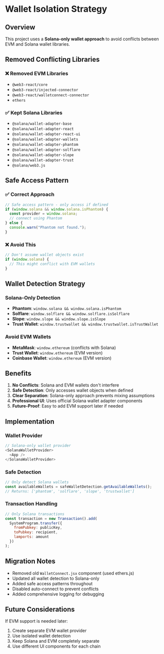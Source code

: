 # Wallet Isolation Strategy

## Overview
This project uses a **Solana-only wallet approach** to avoid conflicts between EVM and Solana wallet libraries.

## Removed Conflicting Libraries

### ❌ Removed EVM Libraries
- `@web3-react/core`
- `@web3-react/injected-connector`
- `@web3-react/walletconnect-connector`
- `ethers`

### ✅ Kept Solana Libraries
- `@solana/wallet-adapter-base`
- `@solana/wallet-adapter-react`
- `@solana/wallet-adapter-react-ui`
- `@solana/wallet-adapter-wallets`
- `@solana/wallet-adapter-phantom`
- `@solana/wallet-adapter-solflare`
- `@solana/wallet-adapter-slope`
- `@solana/wallet-adapter-trust`
- `@solana/web3.js`

## Safe Access Pattern

### ✅ Correct Approach
```javascript
// Safe access pattern - only access if defined
if (window.solana && window.solana.isPhantom) {
  const provider = window.solana;
  // connect using Phantom
} else {
  console.warn("Phantom not found.");
}
```

### ❌ Avoid This
```javascript
// Don't assume wallet objects exist
if (window.solana) {
  // This might conflict with EVM wallets
}
```

## Wallet Detection Strategy

### Solana-Only Detection
- **Phantom**: `window.solana && window.solana.isPhantom`
- **Solflare**: `window.solflare && window.solflare.isSolflare`
- **Slope**: `window.slope && window.slope.isSlope`
- **Trust Wallet**: `window.trustwallet && window.trustwallet.isTrustWallet`

### Avoid EVM Wallets
- **MetaMask**: `window.ethereum` (conflicts with Solana)
- **Trust Wallet**: `window.ethereum` (EVM version)
- **Coinbase Wallet**: `window.ethereum` (EVM version)

## Benefits

1. **No Conflicts**: Solana and EVM wallets don't interfere
2. **Safe Detection**: Only accesses wallet objects when defined
3. **Clear Separation**: Solana-only approach prevents mixing assumptions
4. **Professional UI**: Uses official Solana wallet adapter components
5. **Future-Proof**: Easy to add EVM support later if needed

## Implementation

### Wallet Provider
```javascript
// Solana-only wallet provider
<SolanaWalletProvider>
  <App />
</SolanaWalletProvider>
```

### Safe Detection
```javascript
// Only detect Solana wallets
const availableWallets = safeWalletDetection.getAvailableWallets();
// Returns: ['phantom', 'solflare', 'slope', 'trustwallet']
```

### Transaction Handling
```javascript
// Only Solana transactions
const transaction = new Transaction().add(
  SystemProgram.transfer({
    fromPubkey: publicKey,
    toPubkey: recipient,
    lamports: amount
  })
);
```

## Migration Notes

- Removed old `WalletConnect.jsx` component (used ethers.js)
- Updated all wallet detection to Solana-only
- Added safe access patterns throughout
- Disabled auto-connect to prevent conflicts
- Added comprehensive logging for debugging

## Future Considerations

If EVM support is needed later:
1. Create separate EVM wallet provider
2. Use isolated wallet detection
3. Keep Solana and EVM completely separate
4. Use different UI components for each chain 